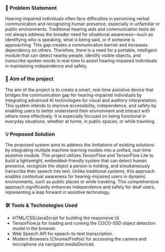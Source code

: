 ### 🧠 Problem Statement

Hearing-impaired individuals often face difficulties in perceiving verbal communication and recognizing 
human presence, especially in unfamiliar or public environments. Traditional hearing aids and 
communication tools do not always address the broader need for situational awareness—such as 
identifying who is speaking, what is being said, or if someone is approaching. This gap creates a 
communication barrier and increases dependency on others. Therefore, there is a need for a portable, 
intelligent module that can detect nearby people, identify visible objects, and transcribe spoken words in 
real-time to assist hearing-impaired individuals in maintaining independence and safety.

### 🎯 Aim of the project

The aim of the project is to create a smart, real-time assistive device that bridges the communication gap for 
hearing-impaired individuals by integrating advanced AI technologies for visual and auditory interpretation. This 
system intends to improve accessibility, independence, and safety by enabling users to better understand their 
environment and interact with others more effectively. It is especially focused on being functional in everyday 
situations, whether at home, in public spaces, or while traveling.

### 💡 Proposed Solution

The proposed system aims to address the limitations of existing solutions by integrating multiple
machine learning models into a unified, real-time assistive module. This project utilizes TensorFlow and 
TensorFlow Lite to build a lightweight, embedded-friendly system that can detect human presence, 
recognize the object a person is holding, and simultaneously transcribe their speech into text. Unlike 
traditional systems, this approach enables contextual awareness for hearing-impaired users in dynamic 
environments, such as public places or while traveling. This comprehensive approach significantly 
enhances independence and safety for deaf users, representing a leap forward in assistive technology. 

### 🛠️ Tools & Technologies Used

- HTML/CSS/JavaScript for building the responsive UI. 
- TensorFlow.js for loading and running the COCO-SSD object detection model in the browser. 
- Web Speech API for speech-to-text transcription. 
- Modern Browsers (Chrome/Firefox) for accessing the camera and microphone via 
navigator.mediaDevices. 






